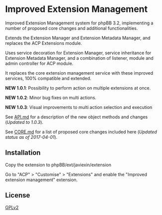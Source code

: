 # Improved Extension Management

Improved Extension Management system for phpBB 3.2, implementing a number of proposed core changes and additional functionalities.

Extends the Extension Manager and Extension Metadata Manager, and replaces the ACP Extensions module.

Uses service decoration for Extension Manager, service inheritance for Extension Metadata Manager, 
and a combination of listener, module and admin controller for ACP module.

It replaces the core extension management service with these improved services, 100% compatible and extended.

**NEW 1.0.1**: Possibility to perform action on multiple extensions at once.

**NEW 1.0.2**: Minor bug fixes on multi actions.

**NEW 1.0.3**: Visual improvements to multi action selection and execution

See [API.md](API.md) for a description of the new object methods and changes (_Updated to 1.0.3_).

See [CORE.md](CORE.md) for a list of proposed core changes included here (_Updated status as of 2017-04-01_).

## Installation

Copy the extension to phpBB/ext/javiexin/extension

Go to "ACP" > "Customise" > "Extensions" and enable the "Improved extension management" extension.

## License

[GPLv2](license.txt)
